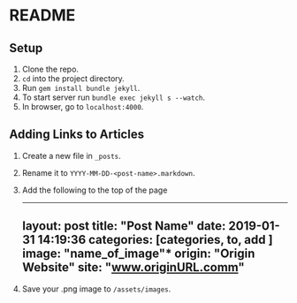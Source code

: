 # README

## Setup

1. Clone the repo.
2. `cd` into the project directory.
3. Run `gem install bundle jekyll`.
4. To start server run `bundle exec jekyll s --watch`.
5. In browser, go to `localhost:4000`.


## Adding Links to Articles

1. Create a new file in `_posts`.
2. Rename it to `YYYY-MM-DD-<post-name>.markdown`.
3. Add the following to the top of the page

    ---
    layout: post
    title:  "Post Name"
    date:   2019-01-31 14:19:36
    categories: [categories, to, add ]
    image:  "name_of_image"*
    origin:  "Origin Website"
    site: "www.originURL.comm"
    ---
4. Save your .png image to `/assets/images`.
